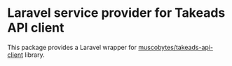 # Laravel service provider for Takeads API client

This package provides a Laravel wrapper for [muscobytes/takeads-api-client](https://github.com/muscobytes/takeads-api-client) library.